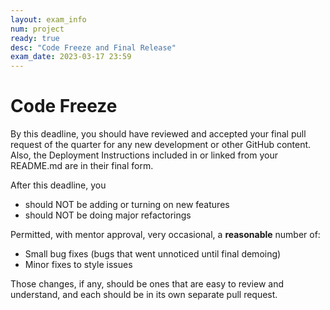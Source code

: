 ```yaml
---
layout: exam_info
num: project
ready: true
desc: "Code Freeze and Final Release"
exam_date: 2023-03-17 23:59
---
```



# Code Freeze 

By this deadline, you should have reviewed and accepted your final pull request of the quarter for any new development or other GitHub content.
Also, the Deployment Instructions included in or linked from your README.md are in their final form.  

After this deadline, you
* should NOT be adding or turning on new features
* should NOT be doing major refactorings

Permitted, with mentor approval, very occasional, a **reasonable** number of:
* Small bug fixes (bugs that went unnoticed until final demoing)
* Minor fixes to style issues

Those changes, if any, should be ones that are easy to review and understand, and each should be in its own separate pull request.



